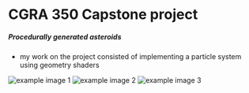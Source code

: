 # CGRA 350 Capstone project

##### Procedurally generated asteroids    
- my work on the project consisted of implementing a particle system using geometry shaders

![example image 1](/particleExample_3.png)
![example image 2](/particleExample_2.png)
![example image 3](/particleExample_1.png)
